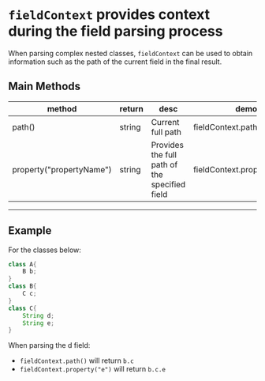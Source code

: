 # `fieldContext` provides context during the field parsing process

When parsing complex nested classes, `fieldContext` can be used to obtain information such as the path of the current field in the final result.

## Main Methods

| method  |  return  |  desc  |  demo  |
| ------------ | ------------ | ------------ |------------ |
| path() | string | Current full path | fieldContext.path() |
| property("propertyName") | string | Provides the full path of the specified field | fieldContext.property("xxx") |

---

## Example

For the classes below:

```java
class A{
    B b;
}
class B{
    C c;
}
class C{
    String d;
    String e;
}

```

When parsing the d field:

- `fieldContext.path()` will return `b.c`
- `fieldContext.property("e")` will return `b.c.e`